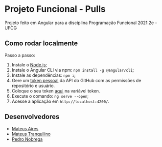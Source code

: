 # Projeto Funcional - Pulls

Projeto feito em Angular para a disciplina Programação Funcional 2021.2e - UFCG

## Como rodar localmente

Passo a passo:

1.  Instale o [Node.js](https://nodejs.org/en/);
2.  Instale o Angular CLI via npm: `npm install -g @angular/cli`;
3.  Instale as dependências: `npm i`;
4.  Gere um [token pessoal](https://docs.github.com/en/enterprise-server@3.4/authentication/keeping-your-account-and-data-secure/creating-a-personal-access-token) da API do GitHub com as permissões de repositório e usuário.
5.  Coloque o seu token [aqui](https://github.com/PedroHMNobrega/ProjetoFuncional/blob/main/src/app/shared/github-api.service.ts) na variável token.
6.  Execute o comando: `ng serve --open`;
7.  Acesse a aplicação em `http://localhost:4200/`.

## Desenvolvedores

- [Mateus Aires](https://github.com/mateus-aires)
- [Mateus Tranquilino](https://github.com/mateustranquilino)
- [Pedro Nobrega](https://github.com/PedroHMNobrega)
